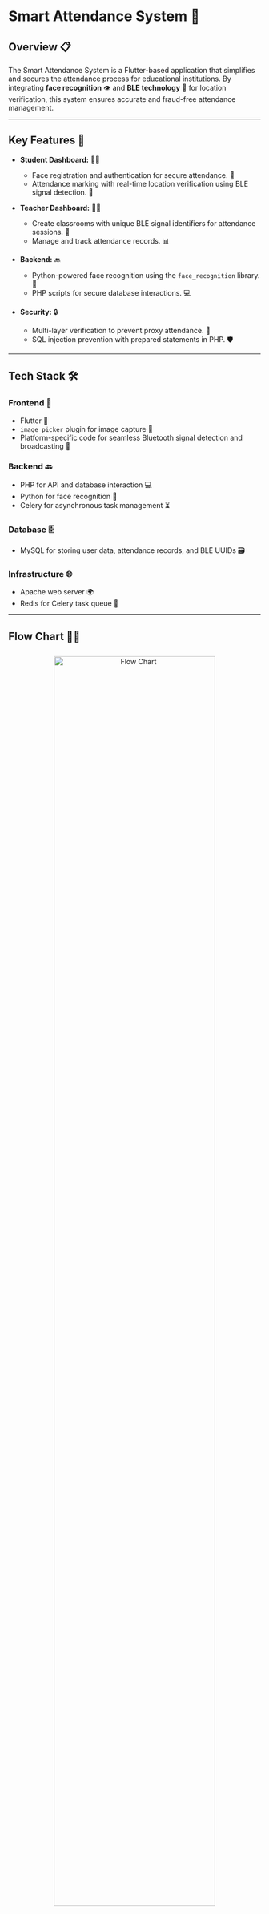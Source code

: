 # **Smart Attendance System** 📱

## **Overview** 📋
The Smart Attendance System is a Flutter-based application that simplifies and secures the attendance process for educational institutions. By integrating **face recognition** 👁️ and **BLE technology** 📡 for location verification, this system ensures accurate and fraud-free attendance management.

---

## **Key Features** 🌟
- **Student Dashboard:** 🧑‍🎓
  - Face registration and authentication for secure attendance. 📸
  - Attendance marking with real-time location verification using BLE signal detection. 📍
  
- **Teacher Dashboard:** 👩‍🏫
  - Create classrooms with unique BLE signal identifiers for attendance sessions. 🏫
  - Manage and track attendance records. 📊

- **Backend:** 🔙
  - Python-powered face recognition using the `face_recognition` library. 🐍
  - PHP scripts for secure database interactions. 💻

- **Security:** 🔒
  - Multi-layer verification to prevent proxy attendance. 🚫
  - SQL injection prevention with prepared statements in PHP. 🛡️

---

## **Tech Stack** 🛠️
### **Frontend** 📱
- Flutter 🦋
- `image_picker` plugin for image capture 📸
- Platform-specific code for seamless Bluetooth signal detection and broadcasting 📶

### **Backend** 🔙
- PHP for API and database interaction 💻
- Python for face recognition 🐍
- Celery for asynchronous task management ⏳

### **Database** 🗄️
- MySQL for storing user data, attendance records, and BLE UUIDs 🗃️

### **Infrastructure** 🌐
- Apache web server 🌍
- Redis for Celery task queue 🔄

---

## **Flow Chart** 🧑‍💻
<div align="center">
  <img src="images/flowChart.png" alt="Flow Chart" style="width: 80%; border-radius: 10px; margin: 10px;">
</div>

---

## **How It Works** 🤖
### **Student Workflow** 🧑‍🎓
1. Register with email and password. 📧🔑
2. Log in and register face for authentication. 📸
3. Mark attendance:
   - Location check using BLE UUID detection. 📍
   - Face verification via image capture and comparison. 👁️

### **Teacher Workflow** 👩‍🏫
1. Log in and create a classroom with details. 📝
2. Start an online attendance session. 🖥️
3. Monitor attendance records in real-time. ⏰

---

## **Screenshots** 🖼️

### **Student Workflow** 🧑‍🎓

### 1. **Student Dashboard** 📱
<!-- ![Student Dashboard]() -->
<img src="images/studentDashboard.jpg" alt="Student Dashboard" style="width: 250px; border-radius: 1%; margin: 10px;">

### 2. **Attendance Dashboard** 📊
<!-- ![Attendance Dashboard]() -->
<img src="images/attendanceDashboard.jpg" alt="Face Registration" style="width: 250px; border-radius: 1%; margin: 10px;">

### 3. **Attendance Marking** ✔️
<!-- ![Attendance Marking]() -->
<img src="images/attendanceInfo.jpg" alt="Attendance Marking" style="width: 250px; border-radius: 1%; margin: 10px;">

---

### **Teacher Workflow** 👩‍🏫 

### 1. **Teacher Dashboard/ Create Classroom** 🏫
<img src="images/teacherDashboard.jpg" alt="Attendance Marking" style="width: 250px; border-radius: 1%; margin: 10px;">

### 2. **Manage Online Attendance** 👩‍🏫
<img src="images/manageAttendance.jpg" alt="Attendance Marking" style="width: 250px; border-radius: 1%; margin: 10px;">

<!-- *(Add more screenshots as needed by saving images in your repository and linking them here.)* -->

---

## **Setup and Installation** ⚙️
### **Prerequisites** 📋
- Flutter installed on your system 📱
- Python 3.9+ with required libraries (`face_recognition`, `dlib`, `numpy`, `celery`) 🐍
- MySQL Server 🗃️
- PHP and a web server (Apache) 💻
- Redis or RabbitMQ for Celery task management 🔄

### **Steps** 📝
1. Clone the repository:
   ```bash
   git clone https://github.com/yourusername/smart-attendance-system.git

2. Navigate to the project directory:

   ```bash
   cd Flutter_Attendance/lib
   ```
3. Set up the backend:
   - Configure the PHP scripts in the `/lib/API` directory with your MySQL credentials. it also have `Schemas.txt` for database schemas.🗂️
   
   - Install Python dependencies:
      ```bash
      pip install -r requirements.txt
      ```
   - Start Redis on UBUNTU
      ```bash
      sudo service redis-server start
      ```
   - Start the Celery worker:
      ```bash
      celery  -A celery_tasks.tasks worker --loglevel=info -E
      ```
   - Start Apache server in it start MySQL, Apache 🌐
4. Run the frontend:

    ```bash
    flutter pub get
    flutter run
    ```
